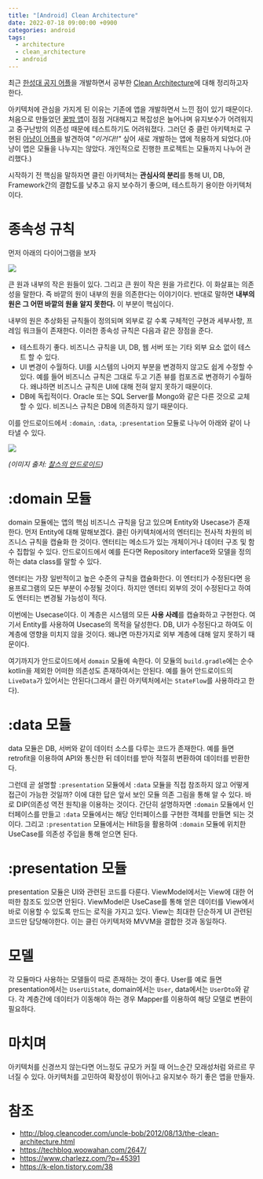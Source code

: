 ```yaml
---
title: "[Android] Clean Architecture"
date: 2022-07-18 09:00:00 +0900
categories: android
tags:
  - architecture
  - clean_architecture
  - android
---
```


최근 [한성대 공지 어플](https://github.com/jja08111/HansungNotification)을 개발하면서 공부한 [Clean Architecture](http://blog.cleancoder.com/uncle-bob/2012/08/13/the-clean-architecture.html)에 대해 정리하고자 한다.

아키텍처에 관심을 가지게 된 이유는 기존에 앱을 개발하면서 느낀 점이 있기 때문이다. 처음으로 만들었던 [꿀밤 앱](https://play.google.com/store/apps/details?id=io.github.jja08111.good_night_app&hl=ko&gl=US)이 점점 거대해지고 복잡성은 늘어나며 유지보수가 어려워지고 중구난방의 의존성 때문에 테스트하기도 어려워졌다. 그러던 중 클린 아키텍처로 구현된 [아냥이 어플](https://github.com/juhwankim-dev/pushNotificationApp)을 발견하여 _"이거다!!"_ 싶어 새로 개발하는 앱에 적용하게 되었다.(아냥이 앱은 모듈을 나누지는 않았다. 개인적으로 진행한 프로젝트는 모듈까지 나누어 관리했다.)

시작하기 전 핵심을 말하자면 클린 아키텍처는 **관심사의 분리**를 통해 UI, DB, Framework간의 결합도를 낮추고 유지 보수하기 좋으며, 테스트하기 용이한 아키텍처이다.

# 종속성 규칙

먼저 아래의 다이어그램을 보자

![](https://user-images.githubusercontent.com/57604817/179393181-8521a33b-a344-4f12-afb5-7cb3e77c44f2.png)

큰 원과 내부의 작은 원들이 있다. 그리고 큰 원이 작은 원을 가르킨다. 이 화살표는 의존성을 말한다. 즉 바깥의 원이 내부의 원을 의존한다는 이야기이다. 반대로 말하면 **내부의 원은 그 어떤 바깥의 원을 알지 못한다.** 이 부분이 핵심이다.

내부의 원은 추상화된 규칙들이 정의되며 외부로 갈 수록 구체적인 구현과 세부사항, 프레임 워크들이 존재한다.
이러한 종속성 규칙은 다음과 같은 장점을 준다.

- 테스트하기 좋다. 비즈니스 규칙을 UI, DB, 웹 서버 또는 기타 외부 요소 없이 테스트 할 수 있다.
- UI 변경이 수월하다. UI를 시스템의 나머지 부분을 변경하지 않고도 쉽게 수정할 수 있다. 예를 들어 비즈니스 규칙은 그대로 두고 기존 뷰를 컴포즈로 변경하기 수월하다. 왜냐하면 비즈니스 규칙은 UI에 대해 전혀 알지 못하기 때문이다.
- DB에 독립적이다. Oracle 또는 SQL Server를 Mongo와 같은 다른 것으로 교체할 수 있다. 비즈니스 규칙은 DB에 의존하지 않기 때문이다.

이를 안드로이드에서 `:domain`, `:data`, `:presentation` 모듈로 나누어 아래와 같이 나타낼 수 있다.

![](https://camo.githubusercontent.com/ff6f7705da1debdd88d7b5ebf0b95fc53fce0dbb091b56a6293d696252d9c84d/68747470733a2f2f7777772e636861726c657a7a2e636f6d2f776f726470726573732f77702d636f6e74656e742f75706c6f6164732f323032312f30392f7777772e636861726c657a7a2e636f6d2d636c65616e6172636869746563747572652d636972636c652e706e67)

_(이미지 출처: [찰스의 안드로이드](https://www.charlezz.com/?p=45391))_

# :domain 모듈

domain 모듈에는 앱의 핵심 비즈니스 규칙을 담고 있으며 Entity와 Usecase가 존재한다. 먼저 Entity에 대해 말해보겠다. 클린 아키텍처에서의 엔터티는 전사적 차원의 비즈니스 규칙을 캡슐화 한 것이다. 엔터티는 메소드가 있는 개체이거나 데이터 구조 및 함수 집합일 수 있다. 안드로이드에서 예를 든다면 Repository interface와 모델을 정의하는 data class를 말할 수 있다.

엔터티는 가장 일반적이고 높은 수준의 규칙을 캡슐화한다. 이 엔터티가 수정된다면 응용프로그램의 모든 부분이 수정될 것이다. 하지만 엔터티 외부의 것이 수정된다고 하여도 엔터티는 변경될 가능성이 적다.

이번에는 Usecase이다. 이 계층은 시스템의 모든 **사용 사례**를 캡슐화하고 구현한다. 여기서 Entity를 사용하여 Usecase의 목적을 달성한다.
DB, UI가 수정된다고 하여도 이 계층에 영향을 미치지 않을 것이다. 왜냐면 마찬가지로 외부 계층에 대해 알지 못하기 때문이다.

여기까지가 안드로이드에서 `domain` 모듈에 속한다. 이 모듈의 `build.gradle`에는 순수 kotlin을 제외한 어떠한 의존성도 존재하여서는 안된다. 예를 들어 안드로이드의 `LiveData`가 있어서는 안된다(그래서 클린 아키텍처에서는 `StateFlow`를 사용하라고 한다).

# :data 모듈

data 모듈은 DB, 서버와 같이 데이터 소스를 다루는 코드가 존재한다. 예를 들면 retrofit을 이용하여 API와 통신한 뒤 데이터를 받아 적절히 변환하여 데이터를 반환한다.

그런데 곧 설명할 `:presentation` 모듈에서 `:data` 모듈을 직접 참조하지 않고 어떻게 접근이 가능한 것일까? 이에 대한 답은 앞서 보인 모듈 의존 그림을 통해 알 수 있다. 바로 DIP(의존성 역전 원칙)을 이용하는 것이다.
간단히 설명하자면 `:domain` 모듈에서 인터페이스를 만들고 `:data` 모듈에서는 해당 인터페이스를 구현한 객체를 만들면 되는 것이다. 그리고 `:presentation` 모듈에서는 Hilt등을 활용하여 `:domain` 모듈에 위치한 UseCase를 의존성 주입을 통해 얻으면 된다.

# :presentation 모듈

presentation 모듈은 UI와 관련된 코드를 다룬다. ViewModel에서는 View에 대한 어떠한 참조도 있으면 안된다. ViewModel은 UseCase를 통해 얻은 데이터를 View에서 바로 이용할 수 있도록 만드는 로직을 가지고 있다. View는 최대한 단순하게 UI 관련된 코드만 담당해야한다. 이는 클린 아키텍처와 MVVM을 결합한 것과 동일하다.

# 모델

각 모듈마다 사용하는 모델들이 따로 존재하는 것이 좋다. User를 예로 들면 presentation에서는 `UserUiState`, domain에서는 `User`, data에서는 `UserDto`와 같다. 각 계층간에 데이터가 이동해야 하는 경우 Mapper를 이용하여 해당 모델로 변환이 필요하다.

# 마치며

아키텍처를 신경쓰지 않는다면 어느정도 규모가 커질 때 어느순간 모래성처럼 와르르 무너질 수 있다. 아키텍처를 고민하여 확장성이 뛰어나고 유지보수 하기 좋은 앱을 만들자.

# 참조

- http://blog.cleancoder.com/uncle-bob/2012/08/13/the-clean-architecture.html
- https://techblog.woowahan.com/2647/
- https://www.charlezz.com/?p=45391
- https://k-elon.tistory.com/38
